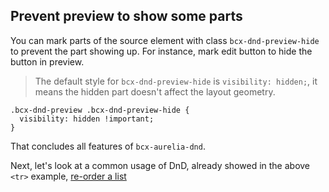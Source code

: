 ## Prevent preview to show some parts

You can mark parts of the source element with class `bcx-dnd-preview-hide` to prevent the part showing up. For instance, mark edit button to hide the button in preview.

> The default style for `bcx-dnd-preview-hide` is `visibility: hidden;`, it means the hidden part doesn't affect the layout geometry.

```
.bcx-dnd-preview .bcx-dnd-preview-hide {
  visibility: hidden !important;
}
```

That concludes all features of `bcx-aurelia-dnd`.

Next, let's look at a common usage of DnD, already showed in the above `<tr>` example, [re-order a list](#/re-order-list)
